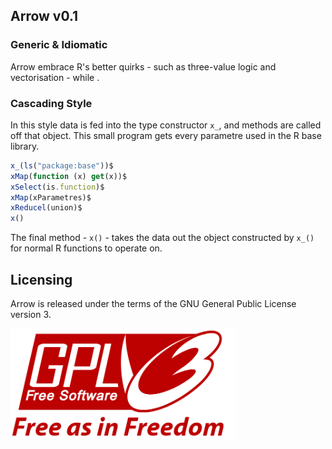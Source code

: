 Arrow v0.1
-----------------------------------

### Generic & Idiomatic
  
Arrow embrace R's better quirks - such as three-value logic and vectorisation - while . 

### Cascading Style

In this style data is fed into the type constructor ```x_```, and methods are called off that object.
This small program gets every parametre used in the R base library.

```javascript
x_(ls("package:base"))$  
xMap(function (x) get(x))$
xSelect(is.function)$
xMap(xParametres)$
xReducel(union)$
x()
```
The final method - ```x()``` - takes the data out the object constructed by ```x_()``` 
for normal R functions to operate on.

## Licensing

Arrow is released under the terms of the GNU General Public License version 3. 

<img src="gpl3.png" height = "180"> </img>
